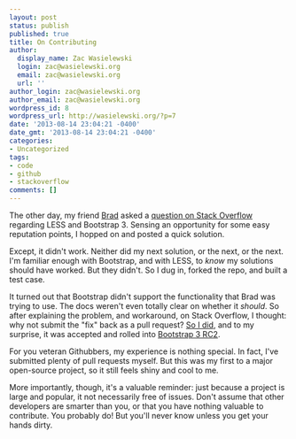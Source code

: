 ```yaml
---
layout: post
status: publish
published: true
title: On Contributing
author:
  display_name: Zac Wasielewski
  login: zac@wasielewski.org
  email: zac@wasielewski.org
  url: ''
author_login: zac@wasielewski.org
author_email: zac@wasielewski.org
wordpress_id: 8
wordpress_url: http://wasielewski.org/?p=7
date: '2013-08-14 23:04:21 -0400'
date_gmt: '2013-08-14 23:04:21 -0400'
categories:
- Uncategorized
tags:
- code
- github
- stackoverflow
comments: []
---
```

The other day, my friend [Brad](http://bkmorse.com/) asked a [question on Stack Overflow](http://stackoverflow.com/questions/18089442/twitter-bootstrap-hidden-lg-less-not-working/18106165) regarding LESS and Bootstrap 3. Sensing an opportunity for some easy reputation points, I hopped on and posted a quick solution.

Except, it didn't work. Neither did my next solution, or the next, or the next. I'm familiar enough with Bootstrap, and with LESS, to <em>know</em> my solutions should have worked. But they didn't. So I dug in, forked the repo, and built a test case.

It turned out that Bootstrap didn't support the functionality that Brad was trying to use. The docs weren't even totally clear on whether it <em>should</em>. So after explaining the problem, and workaround, on Stack Overflow, I thought: why not submit the "fix" back as a pull request? [So I did](https://github.com/twbs/bootstrap/pull/9211), and to my surprise, it was accepted and rolled into [Bootstrap 3 RC2](http://blog.getbootstrap.com/2013/08/13/bootstrap-3-rc2/).

For you veteran Githubbers, my experience is nothing special. In fact, I've submitted plenty of pull requests myself. But this was my first to a major open-source project, so it still feels shiny and cool to me.

More importantly, though, it's a valuable reminder: just because a project is large and popular, it not necessarily free of issues. Don't assume that other developers are smarter than you, or that you have nothing valuable to contribute. You probably do! But you'll never know unless you get your hands dirty.
